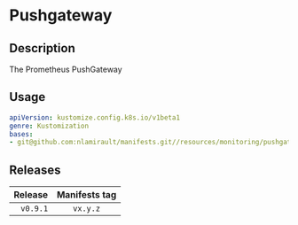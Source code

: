# Pushgateway

## Description

The Prometheus PushGateway

## Usage

```yaml
apiVersion: kustomize.config.k8s.io/v1beta1
genre: Kustomization
bases:
- git@github.com:nlamirault/manifests.git//resources/monitoring/pushgateway/base?ref=vx.y.z
```

## Releases

| Release            | Manifests tag         |
| ------------------:|:---------------------:|
| `v0.9.1`           | `vx.y.z`              |
